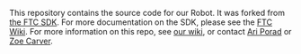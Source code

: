 This repository contains the source code for our Robot. It was forked from [the FTC SDK](https://github.com/ftctechnh/ftc_app). For more documentation on the SDK, please see the [FTC Wiki](https://github.com/ftctechnh/ftc_app/wiki). For more information on this repo, see [our wiki](https://github.com/redshiftrobotics/ftc_app/wiki), or contact [Ari Porad](https://github.com/ariporad) or [Zoe Carver](https://github.com/pudility).
